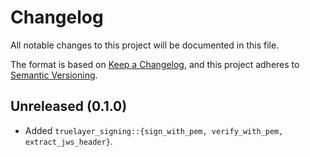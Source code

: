 # Changelog
All notable changes to this project will be documented in this file.

The format is based on [Keep a Changelog](https://keepachangelog.com/en/1.0.0/),
and this project adheres to [Semantic Versioning](https://semver.org/spec/v2.0.0.html).

## Unreleased (0.1.0)
* Added `truelayer_signing::{sign_with_pem, verify_with_pem, extract_jws_header}`.
